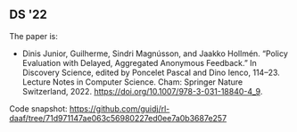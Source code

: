 ## DS '22

The paper is:

  - Dinis Junior, Guilherme, Sindri Magnússon, and Jaakko Hollmén. “Policy Evaluation with Delayed, Aggregated Anonymous Feedback.” In Discovery Science, edited by Poncelet Pascal and Dino Ienco, 114–23. Lecture Notes in Computer Science. Cham: Springer Nature Switzerland, 2022. https://doi.org/10.1007/978-3-031-18840-4_9.


Code snapshot: https://github.com/guidj/rl-daaf/tree/71d971147ae063c56980227ed0ee7a0b3687e257 
